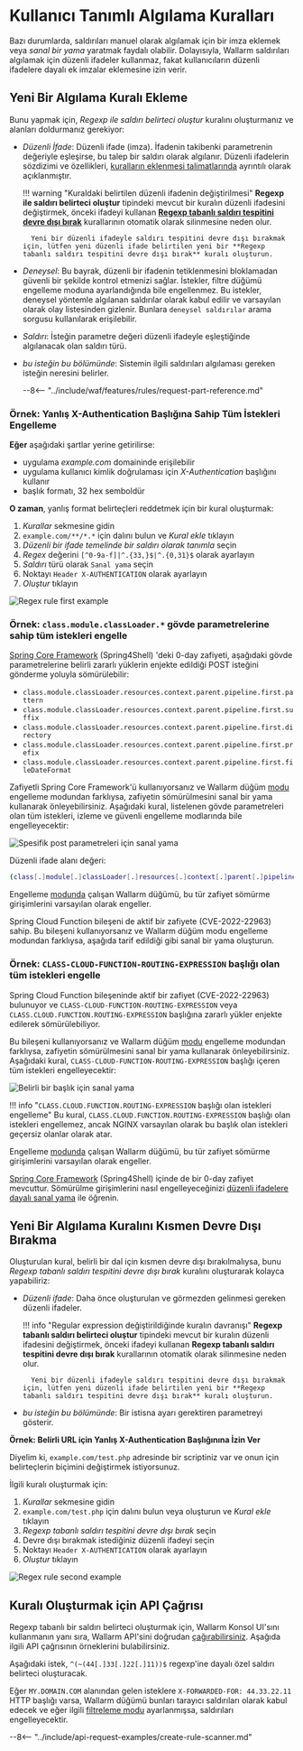 [link-regex]:       https://github.com/yandex/pire

[img-regex-example1]:       ../../images/user-guides/rules/regex-rule-1.png
[img-regex-example2]:       ../../images/user-guides/rules/regex-rule-2.png
[img-regex-id]:             ../../images/user-guides/rules/regex-id.png

# Kullanıcı Tanımlı Algılama Kuralları

Bazı durumlarda, saldırıları manuel olarak algılamak için bir imza eklemek veya *sanal bir yama* yaratmak faydalı olabilir. Dolayısıyla, Wallarm saldırıları algılamak için düzenli ifadeler kullanmaz, fakat kullanıcıların düzenli ifadelere dayalı ek imzalar eklemesine izin verir.

## Yeni Bir Algılama Kuralı Ekleme

Bunu yapmak için, *Regexp ile saldırı belirteci oluştur* kuralını oluşturmanız ve alanları doldurmanız gerekiyor:

* *Düzenli İfade*: Düzenli ifade (imza). İfadenin takibenki parametrenin değeriyle eşleşirse, bu talep bir saldırı olarak algılanır. Düzenli ifadelerin sözdizimi ve özellikleri, [kuralların eklenmesi talimatlarında](add-rule.md#condition-type-regex) ayrıntılı olarak açıklanmıştır.

    !!! warning "Kuraldaki belirtilen düzenli ifadenin değiştirilmesi"
        **Regexp ile saldırı belirteci oluştur** tipindeki mevcut bir kuralın düzenli ifadesini değiştirmek, önceki ifadeyi kullanan [**Regexp tabanlı saldırı tespitini devre dışı bırak**](#partial-disabling-of-a-new-detection-rule) kurallarının otomatik olarak silinmesine neden olur.

        Yeni bir düzenli ifadeyle saldırı tespitini devre dışı bırakmak için, lütfen yeni düzenli ifade belirtilen yeni bir **Regexp tabanlı saldırı tespitini devre dışı bırak** kuralı oluşturun.

* *Deneysel*: Bu bayrak, düzenli bir ifadenin tetiklenmesini bloklamadan güvenli bir şekilde kontrol etmenizi sağlar. İstekler, filtre düğümü engelleme moduna ayarlandığında bile engellenmez. Bu istekler, deneysel yöntemle algılanan saldırılar olarak kabul edilir ve varsayılan olarak olay listesinden gizlenir. Bunlara `deneysel saldırılar` arama sorgusu kullanılarak erişilebilir.

* *Saldırı*: İsteğin parametre değeri düzenli ifadeyle eşleştiğinde algılanacak olan saldırı türü.

* *bu isteğin bu bölümünde*: Sistemin ilgili saldırıları algılaması gereken isteğin neresini belirler.

    --8<-- "../include/waf/features/rules/request-part-reference.md"

### Örnek: Yanlış X-Authentication Başlığına Sahip Tüm İstekleri Engelleme

**Eğer** aşağıdaki şartlar yerine getirilirse:

* uygulama *example.com* domaininde erişilebilir
* uygulama kullanıcı kimlik doğrulaması için *X-Authentication* başlığını kullanır
* başlık formatı, 32 hex semboldür

**O zaman**, yanlış format belirteçleri reddetmek için bir kural oluşturmak:

1. *Kurallar* sekmesine gidin
2. `example.com/**/*.*` için dalını bulun ve *Kural ekle* tıklayın
3. *Düzenli bir ifade temelinde bir saldırı olarak tanımla* seçin
4. *Regex* değerini `[^0-9a-f]|^.{33,}$|^.{0,31}$` olarak ayarlayın
5. *Saldırı* türü olarak `Sanal yama` seçin
6. Noktayı `Header X-AUTHENTICATION` olarak ayarlayın
7. *Oluştur* tıklayın

![Regex rule first example][img-regex-example1]

### Örnek: `class.module.classLoader.*` gövde parametrelerine sahip tüm istekleri engelle

[Spring Core Framework](https://docs.spring.io/spring-framework/docs/3.2.x/spring-framework-reference/html/overview.html) (Spring4Shell) 'deki 0-day zafiyeti, aşağıdaki gövde parametrelerine belirli zararlı yüklerin enjekte edildiği POST isteğini gönderme yoluyla sömürülebilir:

* `class.module.classLoader.resources.context.parent.pipeline.first.pattern`
* `class.module.classLoader.resources.context.parent.pipeline.first.suffix`
* `class.module.classLoader.resources.context.parent.pipeline.first.directory`
* `class.module.classLoader.resources.context.parent.pipeline.first.prefix`
* `class.module.classLoader.resources.context.parent.pipeline.first.fileDateFormat`

Zafiyetli Spring Core Framework'ü kullanıyorsanız ve Wallarm düğüm [modu](../../admin-en/configure-wallarm-mode.md#available-filtration-modes) engelleme modundan farklıysa, zafiyetin sömürülmesini sanal bir yama kullanarak önleyebilirsiniz. Aşağıdaki kural, listelenen gövde parametreleri olan tüm istekleri, izleme ve güvenli engelleme modlarında bile engelleyecektir:

![Spesifik post parametreleri için sanal yama](../../images/user-guides/rules/regexp-rule-post-params-spring.png)

Düzenli ifade alanı değeri:

```bash
(class[.]module[.]classLoader[.]resources[.]context[.]parent[.]pipeline[.]first[.])(pattern|suffix|directory|prefix|fileDateFormat)
```

Engelleme [modunda](../../admin-en/configure-wallarm-mode.md#available-filtration-modes) çalışan Wallarm düğümü, bu tür zafiyet sömürme girişimlerini varsayılan olarak engeller.

Spring Cloud Function bileşeni de aktif bir zafiyete (CVE-2022-22963) sahip. Bu bileşeni kullanıyorsanız ve Wallarm düğüm modu engelleme modundan farklıysa, aşağıda tarif edildiği gibi sanal bir yama oluşturun.

### Örnek: `CLASS-CLOUD-FUNCTION-ROUTING-EXPRESSION` başlığı olan tüm istekleri engelle

Spring Cloud Function bileşeninde aktif bir zafiyet (CVE-2022-22963) bulunuyor ve `CLASS-CLOUD-FUNCTION-ROUTING-EXPRESSION` veya `CLASS.CLOUD.FUNCTION.ROUTING-EXPRESSION` başlığına zararlı yükler enjekte edilerek sömürülebiliyor.

Bu bileşeni kullanıyorsanız ve Wallarm düğüm [modu](../../admin-en/configure-wallarm-mode.md#available-filtration-modes) engelleme modundan farklıysa, zafiyetin sömürülmesini sanal bir yama kullanarak önleyebilirsiniz. Aşağıdaki kural, `CLASS-CLOUD-FUNCTION-ROUTING-EXPRESSION` başlığı içeren tüm istekleri engelleyecektir:

![Belirli bir başlık için sanal yama](../../images/user-guides/rules/regexp-rule-header-spring.png)

!!! info "`CLASS.CLOUD.FUNCTION.ROUTING-EXPRESSION` başlığı olan istekleri engelleme"
    Bu kural, `CLASS.CLOUD.FUNCTION.ROUTING-EXPRESSION` başlığı olan istekleri engellemez, ancak NGINX varsayılan olarak bu başlık olan istekleri geçersiz olanlar olarak atar.

Engelleme [modunda](../../admin-en/configure-wallarm-mode.md#available-filtration-modes) çalışan Wallarm düğümü, bu tür zafiyet sömürme girişimlerini varsayılan olarak engeller.

[Spring Core Framework](https://docs.spring.io/spring-framework/docs/3.2.x/spring-framework-reference/html/overview.html) (Spring4Shell) içinde de bir 0-day zafiyet mevcuttur. Sömürülme girişimlerini nasıl engelleyeceğinizi [düzenli ifadelere dayalı sanal yama](#example-block-all-requests-with-the-classmoduleclassloader-body-parameters) ile öğrenin.

## Yeni Bir Algılama Kuralını Kısmen Devre Dışı Bırakma

Oluşturulan kural, belirli bir dal için kısmen devre dışı bırakılmalıysa, bunu *Regexp tabanlı saldırı tespitini devre dışı bırak* kuralını oluşturarak kolayca yapabiliriz:

- *Düzenli ifade*: Daha önce oluşturulan ve görmezden gelinmesi gereken düzenli ifadeler.

    !!! info "Regular expression değiştirildiğinde kuralın davranışı"
        **Regexp tabanlı saldırı belirteci oluştur** tipindeki mevcut bir kuralın düzenli ifadesini değiştirmek, önceki ifadeyi kullanan **Regexp tabanlı saldırı tespitini devre dışı bırak** kurallarının otomatik olarak silinmesine neden olur.

        Yeni bir düzenli ifadeyle saldırı tespitini devre dışı bırakmak için, lütfen yeni düzenli ifade belirtilen yeni bir **Regexp tabanlı saldırı tespitini devre dışı bırak** kuralı oluşturun.

- *bu isteğin bu bölümünde*: Bir istisna ayarı gerektiren parametreyi gösterir.

**Örnek: Belirli URL için Yanlış X-Authentication Başlığınına İzin Ver**

Diyelim ki, `example.com/test.php` adresinde bir scriptiniz var ve onun için belirteçlerin biçimini değiştirmek istiyorsunuz.

İlgili kuralı oluşturmak için:

1. *Kurallar* sekmesine gidin
1. `example.com/test.php` için dalını bulun veya oluşturun ve *Kural ekle* tıklayın
1. *Regexp tabanlı saldırı tespitini devre dışı bırak* seçin
1. Devre dışı bırakmak istediğiniz düzenli ifadeyi seçin
1. Noktayı `Header X-AUTHENTICATION` olarak ayarlayın
1. *Oluştur* tıklayın

![Regex rule second example][img-regex-example2]

## Kuralı Oluşturmak için API Çağrısı

Regexp tabanlı bir saldırı belirteci oluşturmak için, Wallarm Konsol UI'sını kullanmanın yanı sıra, Wallarm API'sini doğrudan [çağırabilirsiniz](../../api/overview.md). Aşağıda ilgili API çağrısının örneklerini bulabilirsiniz.

Aşağıdaki istek, `^(~(44[.]33[.]22[.]11))$` regexp'ine dayalı özel saldırı belirteci oluşturacak.

Eğer `MY.DOMAIN.COM` alanından gelen isteklere `X-FORWARDED-FOR: 44.33.22.11` HTTP başlığı varsa, Wallarm düğümü bunları tarayıcı saldırıları olarak kabul edecek ve eğer ilgili [filtreleme modu](../../admin-en/configure-wallarm-mode.md) ayarlanmışsa, saldırıları engelleyecektir.

--8<-- "../include/api-request-examples/create-rule-scanner.md"
